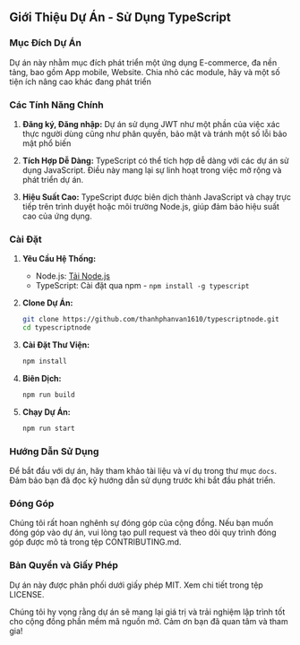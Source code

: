 ## Giới Thiệu Dự Án - Sử Dụng TypeScript

### Mục Đích Dự Án

Dự án này nhằm mục đích phát triển một ứng dụng E-commerce, đa nền tảng, bao gồm App mobile, Website. Chia nhỏ các module, hãy và một số tiện ích nâng cao khác đang phát triển 

### Các Tính Năng Chính

1. **Đăng ký, Đăng nhập:** Dự án sử dụng JWT như một phần của việc xác thực người dùng cũng như phân quyền,
bảo mật và tránh một số lỗi bảo mật phổ biến

2. **Tích Hợp Dễ Dàng:** TypeScript có thể tích hợp dễ dàng với các dự án sử dụng JavaScript. Điều này mang lại sự linh hoạt trong việc mở rộng và phát triển dự án.

3. **Hiệu Suất Cao:** TypeScript được biên dịch thành JavaScript và chạy trực tiếp trên trình duyệt hoặc môi trường Node.js, giúp đảm bảo hiệu suất cao của ứng dụng.

### Cài Đặt

1. **Yêu Cầu Hệ Thống:**
   - Node.js: [Tải Node.js](https://nodejs.org/)
   - TypeScript: Cài đặt qua npm - `npm install -g typescript`

2. **Clone Dự Án:**
   ```bash
   git clone https://github.com/thanhphanvan1610/typescriptnode.git
   cd typescriptnode
   ```

3. **Cài Đặt Thư Viện:**
   ```bash
   npm install
   ```

4. **Biên Dịch:**
   ```bash
   npm run build
   ```
   
5. **Chạy Dự Án:**
   ```bash
   npm run start
   ```

### Hướng Dẫn Sử Dụng

Để bắt đầu với dự án, hãy tham khảo tài liệu và ví dụ trong thư mục `docs`. Đảm bảo bạn đã đọc kỹ hướng dẫn sử dụng trước khi bắt đầu phát triển.

### Đóng Góp

Chúng tôi rất hoan nghênh sự đóng góp của cộng đồng. Nếu bạn muốn đóng góp vào dự án, vui lòng tạo pull request và theo dõi quy trình đóng góp được mô tả trong tệp CONTRIBUTING.md.

### Bản Quyền và Giấy Phép

Dự án này được phân phối dưới giấy phép MIT. Xem chi tiết trong tệp LICENSE.

Chúng tôi hy vọng rằng dự án sẽ mang lại giá trị và trải nghiệm lập trình tốt cho cộng đồng phần mềm mã nguồn mở. Cảm ơn bạn đã quan tâm và tham gia!
